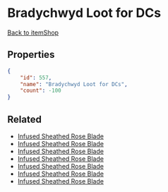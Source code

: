 # Bradychwyd Loot for DCs

<no description available>

[Back to itemShop](../item-shops.md)

## Properties

```json
{
    "id": 557,
    "name": "Bradychwyd Loot for DCs",
    "count": -100
}
```

## Related

- [Infused Sheathed Rose Blade](../items/17295-infused-sheathed-rose-blade.md)
- [Infused Sheathed Rose Blade](../items/17296-infused-sheathed-rose-blade.md)
- [Infused Sheathed Rose Blade](../items/17297-infused-sheathed-rose-blade.md)
- [Infused Sheathed Rose Blade](../items/17298-infused-sheathed-rose-blade.md)
- [Infused Sheathed Rose Blade](../items/17299-infused-sheathed-rose-blade.md)
- [Infused Sheathed Rose Blade](../items/17300-infused-sheathed-rose-blade.md)
- [Infused Sheathed Rose Blade](../items/17301-infused-sheathed-rose-blade.md)


